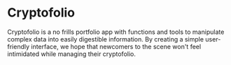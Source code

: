 # Cryptofolio

Cryptofolio is a no frills portfolio app with functions and tools to manipulate complex data into easily digestible information. By creating a simple user-friendly interface, we hope that newcomers to the scene won't feel intimidated while managing their cryptofolio.